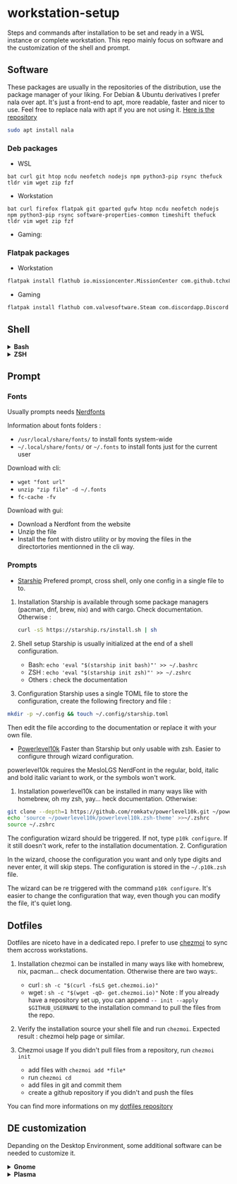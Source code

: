 # workstation-setup

Steps and commands after installation to be set and ready in a WSL instance or complete workstation. This repo mainly focus on software and the customization of the shell and prompt.

## Software

These packages are usually in the repositories of the distribution, use the package manager of your liking.
For Debian & Ubuntu derivatives I prefer nala over apt. It's just a front-end to apt, more readable, faster and nicer to use. Feel free to replace nala with apt if you are not using it. [Here is the repository](https://gitlab.com/volian/nala)

```sh
sudo apt install nala
```

### Deb packages

- WSL

```text
bat curl git htop ncdu neofetch nodejs npm python3-pip rsync thefuck tldr vim wget zip fzf
```

- Workstation

```text
bat curl firefox flatpak git gparted gufw htop ncdu neofetch nodejs npm python3-pip rsync software-properties-common timeshift thefuck tldr vim wget zip fzf
```

- Gaming:

### Flatpak packages

- Workstation

```sh
flatpak install flathub io.missioncenter.MissionCenter com.github.tchx84.Flatseal com.visualstudio.code org.onlyoffice.desktopeditors org.videolan.VLC org.filezillaproject.Filezilla com.getpostman.Postman org.kde.krita com.usebottles.bottles com.github.jeromerobert.pdfarranger
```

- Gaming

```sh
flatpak install flathub com.valvesoftware.Steam com.discordapp.Discord com.heroicgameslauncher.hgl net.lutris.Lutris
```

## Shell

<details>
<summary><b>Bash</b></summary>

Installed by default, I don't customize it, just the .bashrc.
</details>

<details>
<summary><b>ZSH</b></summary>

Prefered shell, not using oh-my-zsh. I prefer to include plugins manually in the .zshrc.

### [Installation](https://github.com/ohmyzsh/ohmyzsh/wiki/Installing-ZSH)

1. Installation:
ZSH is available through a lot of package managers (apt, pacman, dnf...) check documentation. For debian based distros :

    ```sh
    sudo nala install zsh
    ```

2. Verify installation by running `zsh --version`
3. Make it the default shell with `chsh -s $(which zsh)` or `sudo lchsh $USER` if the distro is Fedora.
4. Log out and log back in again to use your new default shell.
5. Test that it worked with `echo $SHELL`. Expected result: `/bin/zsh` or similar.
6. Test with `$SHELL --version`. Expected result: 'zsh 5.8' or similar

### Plugins

- [autosuggestions](https://github.com/zsh-users/zsh-autosuggestions)

```sh
git clone https://github.com/zsh-users/zsh-autosuggestions ~/.zsh/zsh-autosuggestions
echo "source ~/.zsh/zsh-autosuggestions/zsh-autosuggestions.zsh" >> ${ZDOTDIR:-$HOME}/.zshrc
```

- [syntax-highlighting](https://github.com/zsh-users/zsh-syntax-highlighting)

```sh
git clone https://github.com/zsh-users/zsh-syntax-highlighting ~/.zsh/zsh-syntax-highlighting
echo "source ~/.zsh/zsh-syntax-highlighting/zsh-syntax-highlighting.zsh" >> ${ZDOTDIR:-$HOME}/.zshrc
```

- tab completions - add `autoload -Uz compinit && compinit` to your `.zshrc` file

</details>

## Prompt

### Fonts

Usually prompts needs [Nerdfonts](https://www.nerdfonts.com/)

Information about fonts folders :

- `/usr/local/share/fonts/` to install fonts system-wide
- `~/.local/share/fonts/` or `~/.fonts` to install fonts just for the current user

Download with cli:

- `wget "font url"`
- `unzip "zip file" -d ~/.fonts`
- `fc-cache -fv`

Download with gui:

- Download a Nerdfont from the website
- Unzip the file
- Install the font with distro utility or by moving the files in the directortories mentionned in the cli way.

### Prompts

- [Starship](https://starship.rs/)
Prefered prompt, cross shell, only one config in a single file to to.

1. Installation
Starship is available through some package managers (pacman, dnf, brew, nix) and with cargo. Check documentation. Otherwise :

    ```sh
    curl -sS https://starship.rs/install.sh | sh
    ```

2. Shell setup
Starship is usually initialized at the end of a shell configuration.
    - Bash: ```echo 'eval "$(starship init bash)"' >> ~/.bashrc```
    - ZSH : ```echo 'eval "$(starship init zsh)"' >> ~/.zshrc```
    - Others : check the documentation
3. Configuration
Starship uses a single TOML file to store the configuration, create the following firectory and file :

```sh
mkdir -p ~/.config && touch ~/.config/starship.toml
```

Then edit the file according to the documentation or replace it with your own file.

- [Powerlevel10k](https://github.com/romkatv/powerlevel10k)
Faster than Starship but only usable with zsh. Easier to configure through wizard configuration.

powerlevel10k requires the MesloLGS NerdFont in the regular, bold, italic and bold italic variant to work, or the symbols won't work.

1. Installation
powerlevel10k can be installed in many ways like with homebrew, oh my zsh, yay... heck documentation. Otherwise:

```sh
git clone --depth=1 https://github.com/romkatv/powerlevel10k.git ~/powerlevel10k
echo 'source ~/powerlevel10k/powerlevel10k.zsh-theme' >>~/.zshrc
source ~/.zshrc
```

The configuration wizard should be triggered. If not, type `p10k configure`. If it still doesn't work, refer to the installation documentation.
2. Configuration

In the wizard, choose the configuration you want and only type digits and never enter, it will skip steps.
The configuration is stored in the `~/.p10k.zsh` file.

The wizard can be re triggered with the command `p10k configure`. It's easier to change the configuration that way, even though you can modify the file, it's quiet long.

## Dotfiles

Dotfiles are niceto have in a dedicated repo. I prefer to use [chezmoi](https://www.chezmoi.io/) to sync them accross workstations.

1. Installation
chezmoi can be installed in many ways like with homebrew, nix, pacman... check documentation. Otherwise there are two ways:.
    - curl : ```sh -c "$(curl -fsLS get.chezmoi.io)"```
    - wget : ```sh -c "$(wget -qO- get.chezmoi.io)"```
Note : If you already have a repository set up, you can append `-- init --apply $GITHUB_USERNAME` to the installation command to pull the files from the repo.

2. Verify the installation
source your shell file and run `chezmoi`. Expected result : chezmoi help page or similar.

3. Chezmoi usage
If you didn't pull files from a repository, run `chezmoi init`

    - add files with `chezmoi add *file*`
    - run `chezmoi cd`
    - add files in git and commit them
    - create a github repository if you didn't and push the files

You can find more informations on my [dotfiles repository](https://github.com/DrPulse/dotfiles)

## DE customization

Depanding on the Desktop Environment, some additional software can be needed to customize it.
<details>
<summary><b>Gnome</b></summary>

### Gnome software

```text
gnome-tweaks gnome-shell-extensions
```

```sh
flatpak install com.mattjakeman.ExtensionManager io.github.realmazharhussain.GdmSettings
```

### Extensions

- [Blur my shell](https://extensions.gnome.org/extension/3193/blur-my-shell/)
- [Caffeine](https://extensions.gnome.org/extension/517/caffeine/)
- GDM Settings - Installed with flatpak
- [Net Speed Simplified](https://extensions.gnome.org/extension/3724/net-speed-simplified/)
- [User Themes](https://extensions.gnome.org/extension/19/user-themes/)
- [Vitals](https://extensions.gnome.org/extension/1460/vitals/)

</details>

<details>
<summary><b>Plasma</b></summary>

</details>
